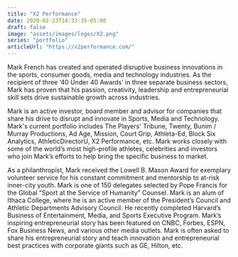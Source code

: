 ```yaml
---
title: "X2 Performance"
date: 2020-02-23T14:33:35-05:00
draft: false
image: "assets/images/logos/X2.png"
series: "portfolio"
articleUrl: "https://x2performance.com/"
---
```

<p class="uk-text-lead">
Mark French has created and operated disruptive business innovations in the sports, consumer goods, media and technology industries. As the recipient of three ‘40 Under 40 Awards’ in three
separate business sectors, Mark has proven that his passion, creativity, leadership and
entrepreneurial skill sets drive sustainable growth across industries.
</p>

<p>
Mark is an active investor, board member and advisor for companies that share his drive to disrupt and innovate in Sports, Media and Technology. Mark's current portfolio includes The Players' Tribune, Twenty, Bunim / Murray Productions, Ad Age, Mission, Court Grip, Athleta-Ed, Block Six Analytics, AthleticDirectorU, X2 Performance, etc. Mark works closely with some of the world’s most high-profile athletes, celebrities and investors who join Mark’s efforts to help bring the specific business to market.
</p>

<p>
As a philanthropist, Mark received the Lowell B. Mason Award for exemplary volunteer service for his constant commitment and mentorship to at-risk inner-city youth. Mark is one of 150 delegates selected by Pope Francis for the Global “Sport at the Service of Humanity”
Counsel. Mark is an alum of Ithaca College, where he is an active member of the President’s Council and Athletic Departments Advisory Council. He recently completed Harvard’s Business of Entertainment, Media, and Sports Executive Program. Mark’s inspiring entrepreneurial story has been featured on CNBC, Forbes, ESPN, Fox Business News, and various other media outlets. Mark is often asked to share his entrepreneurial story and teach innovation and entrepreneurial best practices with corporate giants such as GE, Hilton, etc.
</p>

